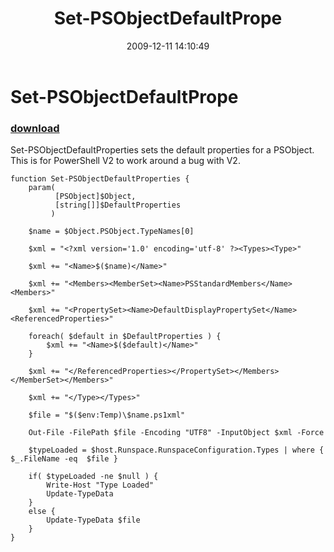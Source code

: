 ﻿---
pid:            1523
parent:         0
children:       
poster:         russellds
title:          Set-PSObjectDefaultPrope
date:           2009-12-11 14:10:49
description:    Set-PSObjectDefaultProperties sets the default properties for a PSObject. This is for PowerShell V2 to work around a bug with V2.		
format:         posh
---

# Set-PSObjectDefaultPrope

### [download](1523.ps1)  

Set-PSObjectDefaultProperties sets the default properties for a PSObject. This is for PowerShell V2 to work around a bug with V2.		

```posh
function Set-PSObjectDefaultProperties {
    param(
          [PSObject]$Object,
          [string[]]$DefaultProperties
         )
    
    $name = $Object.PSObject.TypeNames[0]     
    
    $xml = "<?xml version='1.0' encoding='utf-8' ?><Types><Type>"
    
    $xml += "<Name>$($name)</Name>"
    
    $xml += "<Members><MemberSet><Name>PSStandardMembers</Name><Members>"
    
    $xml += "<PropertySet><Name>DefaultDisplayPropertySet</Name><ReferencedProperties>"
    
    foreach( $default in $DefaultProperties ) {
        $xml += "<Name>$($default)</Name>"
    }
    
    $xml += "</ReferencedProperties></PropertySet></Members></MemberSet></Members>"

	$xml += "</Type></Types>"
    
    $file = "$($env:Temp)\$name.ps1xml"
    
    Out-File -FilePath $file -Encoding "UTF8" -InputObject $xml -Force
    
    $typeLoaded = $host.Runspace.RunspaceConfiguration.Types | where { $_.FileName -eq  $file }
    
    if( $typeLoaded -ne $null ) {
        Write-Host "Type Loaded"
        Update-TypeData
    }
    else {
        Update-TypeData $file
    }
}

```
